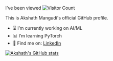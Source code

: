 I've been viewed ![Visitor Count](https://profile-counter.glitch.me/{akshathmangudi}/count.svg)


This is Akshath Mangudi's official GitHub profile.

- ⌛ I’m currently working on AI/ML
- 📊 I’m learning PyTorch
- 🐥 Find me on: 
  <a href="https://www.linkedin.com/in/akshathmangudi/">LinkedIn</a>

[![Akshath's GitHub stats](https://github-readme-stats-sigma-five.vercel.app/api?username=akshathmangudi&show_icons=true&theme=dark)](https://github.com/akshathmangudi)
